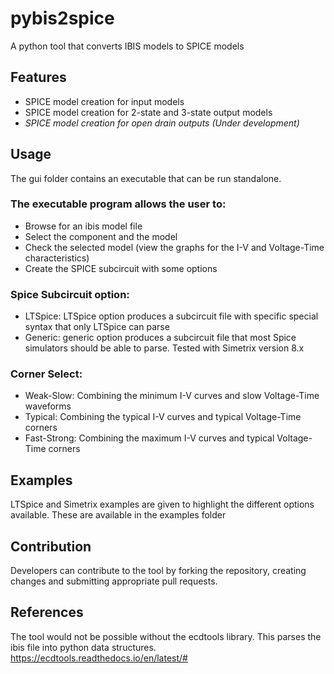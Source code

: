 # pybis2spice
A python tool that converts IBIS models to SPICE models

## Features
* SPICE model creation for input models
* SPICE model creation for 2-state and 3-state output models
* _SPICE model creation for open drain outputs (Under development)_

## Usage
The gui folder contains an executable that can be run standalone. 

### The executable program allows the user to:
* Browse for an ibis model file
* Select the component and the model
* Check the selected model (view the graphs for the I-V and Voltage-Time characteristics)
* Create the SPICE subcircuit with some options 

### Spice Subcircuit option: 
* LTSpice: LTSpice option produces a subcircuit file with specific special syntax that only LTSpice can parse
* Generic: generic option produces a subcircuit file that most Spice simulators should be able to parse. Tested with Simetrix version 8.x

### Corner Select: 
* Weak-Slow: Combining the minimum I-V curves and slow Voltage-Time waveforms   
* Typical: Combining the typical I-V curves and typical Voltage-Time corners
* Fast-Strong: Combining the maximum I-V curves and typical Voltage-Time corners

## Examples
LTSpice and Simetrix examples are given to highlight the different options available. 
These are available in the examples folder

## Contribution
Developers can contribute to the tool by forking the repository, creating changes and submitting appropriate pull requests.

## References
The tool would not be possible without the ecdtools library. This parses the ibis file into python data structures.
https://ecdtools.readthedocs.io/en/latest/#

